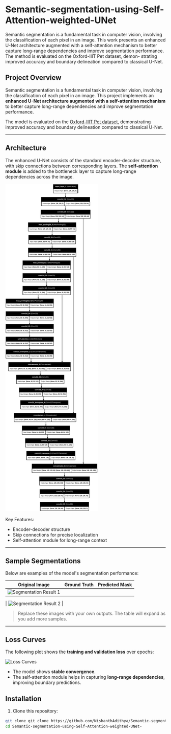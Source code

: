 # Semantic-segmentation-using-Self-Attention-weighted-UNet

Semantic segmentation is a fundamental task in
computer vision, involving the classification of each pixel in
an image. This work presents an enhanced U-Net architecture
augmented with a self-attention mechanism to better capture
long-range dependencies and improve segmentation performance.
The method is evaluated on the Oxford-IIIT Pet dataset, demon-
strating improved accuracy and boundary delineation compared
to classical U-Net.


## Project Overview

Semantic segmentation is a fundamental task in computer vision, involving the classification of each pixel in an image. This project implements an **enhanced U-Net architecture augmented with a self-attention mechanism** to better capture long-range dependencies and improve segmentation performance.

The model is evaluated on the [Oxford-IIIT Pet dataset](https://www.robots.ox.ac.uk/~vgg/data/pets/), demonstrating improved accuracy and boundary delineation compared to classical U-Net.

---

## Architecture

The enhanced U-Net consists of the standard encoder-decoder structure, with skip connections between corresponding layers. The **self-attention module** is added to the bottleneck layer to capture long-range dependencies across the image.

![U-Net Architecture](images/unet_attention_architecture.png)  <!-- Replace with your diagram -->

Key Features:
- Encoder-decoder structure
- Skip connections for precise localization
- Self-attention module for long-range context

---

## Sample Segmentations

Below are examples of the model's segmentation performance:

| Original Image | Ground Truth | Predicted Mask |
|----------------|--------------|----------------|
| ![Segmentation Result 1](images/segmentation_result_1.png) |


| ![Segmentation Result 2](images/segmentation_result_2.png) |


> Replace these images with your own outputs. The table will expand as you add more samples.

---

## Loss Curves

The following plot shows the **training and validation loss** over epochs:

![Loss Curves](images/loss_curves.png)

- The model shows **stable convergence**.
- The self-attention module helps in capturing **long-range dependencies**, improving boundary predictions.

## Installation

1. Clone this repository:

```bash
git clone git clone https://github.com/NishanthAdithya/Semantic-segmentation-using-Self-Attention-weighted-UNet-.git
cd Semantic-segmentation-using-Self-Attention-weighted-UNet-
